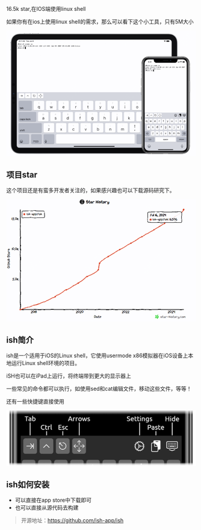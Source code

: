 16.5k star,在IOS端使用linux shell

如果你有在ios上使用linux shell的需求，那么可以看下这个小工具，只有5M大小

![demo](image.png)

## 项目star

这个项目还是有蛮多开发者关注的，如果感兴趣也可以下载源码研究下。

![github-star](image-1.png)

## ish简介
ish是一个适用于iOS的Linux shell，它使用usermode x86模拟器在iOS设备上本地运行Linux shell环境的项目。

iSH也可以在iPad上运行，将终端带到更大的显示器上

一些常见的命令都可以执行，如使用sed和cat编辑文件，移动这些文件，等等！

还有一些快捷键直接使用

![快捷键](image-2.png)

## ish如何安装

- 可以直接在app store中下载即可
- 也可以直接从源代码去构建




> 开源地址：https://github.com/ish-app/ish